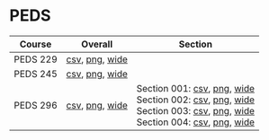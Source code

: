 # PEDS

| Course | Overall | Section |
| ------ | ------- | ------- |
| PEDS 229 | [csv](https://github.com/UCSD-Historical-Enrollment-Data/2023Fall/blob/main/overall/PEDS%20229.csv), [png](https://raw.githubusercontent.com/UCSD-Historical-Enrollment-Data/2023Fall/main/plot_overall/PEDS%20229.png), [wide](https://raw.githubusercontent.com/UCSD-Historical-Enrollment-Data/2023Fall/main/plot_overall_wide/PEDS%20229.png) |  |
| PEDS 245 | [csv](https://github.com/UCSD-Historical-Enrollment-Data/2023Fall/blob/main/overall/PEDS%20245.csv), [png](https://raw.githubusercontent.com/UCSD-Historical-Enrollment-Data/2023Fall/main/plot_overall/PEDS%20245.png), [wide](https://raw.githubusercontent.com/UCSD-Historical-Enrollment-Data/2023Fall/main/plot_overall_wide/PEDS%20245.png) |  |
| PEDS 296 | [csv](https://github.com/UCSD-Historical-Enrollment-Data/2023Fall/blob/main/overall/PEDS%20296.csv), [png](https://raw.githubusercontent.com/UCSD-Historical-Enrollment-Data/2023Fall/main/plot_overall/PEDS%20296.png), [wide](https://raw.githubusercontent.com/UCSD-Historical-Enrollment-Data/2023Fall/main/plot_overall_wide/PEDS%20296.png) | Section 001: [csv](https://github.com/UCSD-Historical-Enrollment-Data/2023Fall/blob/main/section/PEDS%20296_001.csv), [png](https://raw.githubusercontent.com/UCSD-Historical-Enrollment-Data/2023Fall/main/plot_section/PEDS%20296_001.png), [wide](https://raw.githubusercontent.com/UCSD-Historical-Enrollment-Data/2023Fall/main/plot_section_wide/PEDS%20296_001.png)<br>Section 002: [csv](https://github.com/UCSD-Historical-Enrollment-Data/2023Fall/blob/main/section/PEDS%20296_002.csv), [png](https://raw.githubusercontent.com/UCSD-Historical-Enrollment-Data/2023Fall/main/plot_section/PEDS%20296_002.png), [wide](https://raw.githubusercontent.com/UCSD-Historical-Enrollment-Data/2023Fall/main/plot_section_wide/PEDS%20296_002.png)<br>Section 003: [csv](https://github.com/UCSD-Historical-Enrollment-Data/2023Fall/blob/main/section/PEDS%20296_003.csv), [png](https://raw.githubusercontent.com/UCSD-Historical-Enrollment-Data/2023Fall/main/plot_section/PEDS%20296_003.png), [wide](https://raw.githubusercontent.com/UCSD-Historical-Enrollment-Data/2023Fall/main/plot_section_wide/PEDS%20296_003.png)<br>Section 004: [csv](https://github.com/UCSD-Historical-Enrollment-Data/2023Fall/blob/main/section/PEDS%20296_004.csv), [png](https://raw.githubusercontent.com/UCSD-Historical-Enrollment-Data/2023Fall/main/plot_section/PEDS%20296_004.png), [wide](https://raw.githubusercontent.com/UCSD-Historical-Enrollment-Data/2023Fall/main/plot_section_wide/PEDS%20296_004.png) |
